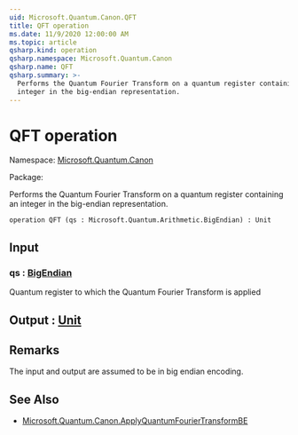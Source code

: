 ```yaml
---
uid: Microsoft.Quantum.Canon.QFT
title: QFT operation
ms.date: 11/9/2020 12:00:00 AM
ms.topic: article
qsharp.kind: operation
qsharp.namespace: Microsoft.Quantum.Canon
qsharp.name: QFT
qsharp.summary: >-
  Performs the Quantum Fourier Transform on a quantum register containing an
  integer in the big-endian representation.
---
```


# QFT operation

Namespace: [Microsoft.Quantum.Canon](xref:Microsoft.Quantum.Canon)

Package: [](https://nuget.org/packages/)


Performs the Quantum Fourier Transform on a quantum register containing aninteger in the big-endian representation.

```qsharp
operation QFT (qs : Microsoft.Quantum.Arithmetic.BigEndian) : Unit
```


## Input

### qs : [BigEndian](xref:Microsoft.Quantum.Arithmetic.BigEndian)

Quantum register to which the Quantum Fourier Transform is applied



## Output : [Unit](xref:microsoft.quantum.lang-ref.unit)



## Remarks

The input and output are assumed to be in big endian encoding.

## See Also

- [Microsoft.Quantum.Canon.ApplyQuantumFourierTransformBE](xref:Microsoft.Quantum.Canon.ApplyQuantumFourierTransformBE)